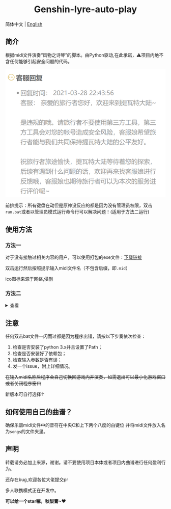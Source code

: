 <h1 align="center">Genshin-lyre-auto-play</h1>

简体中文 | [English](./README_en.md)

## 简介
根据midi文件演奏“风物之诗琴”的脚本。由Python驱动,在此承诺，⚠️项目内绝不含任何能够引起安全问题的代码。

![官方声明](./1.png)

前排提示：所有键盘在动但是原神没反应的都是因为没有管理员权限，双击`run.bat`或者以管理员模式运行命令行可以解决问题！(适用于方法二运行)


## 使用方法

### 方法一

对于没有接触过相关内容的用户，可以使用打包的exe文件：[下载链接](https://github.com/Misaka17032/genshin-lyre-auto-play/releases/)

双击运行然后按照提示输入midi文件名（不包含后缀，即`.mid`）

ico图标来源于网络,侵删


### 方法二

<details>
<summary>查看</summary>

### 运行环境

```
Windows
python 3.x
pywin32 （用于模拟键盘输入）
numpy
```

### 1. 安装Python

去Python官网下载然后安装

### 2.安装模块

安装并配置好python环境后使用`pip install -r requirements.txt`命令安装模块。

国内可以使用：

```
pip install -i https://pypi.tuna.tsinghua.edu.cn/simple -r requirements.txt
```

### 3.运行

使用管理员权限运行`python piano.py`，或者双击`run.bat`

</details>

## 注意

任何双击bat文件一闪而过都是因为程序出错，请按以下步奏依次检查：

1. 检查是否安装了python 3.x并且设置了Path；
2. 检查是否安装好了依赖包；
3. 检查输入参数是否有误；
4. 发一个issue，附上详细情况。


~~在输入midi名称后程序会自己切换回游戏内并演奏，如需退出可以最小化游戏窗口或者关闭程序窗口~~

新版本可自行选择↑

## 如何使用自己的曲谱？

确保乐谱midi文件中的音符在中央C和上下两个八度的白键位  并将midi文件放入名为`songs`的文件夹里。


## 声明

转载请务必加上来源，谢谢。请不要使用项目本体或者项目内曲谱进行任何盈利行为。

还存在bug,欢迎各位大佬提交pr

多人联携模式正在开发中。

**可以给一个star嘛，秋梨膏~♥**
